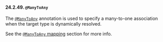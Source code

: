 #### 24.2.49. `@ManyToAny`

<div class="paragraph">

The [`@ManyToAny`](https://docs.jboss.org/hibernate/orm/5.2/javadocs/org/hibernate/annotations/ManyToAny.html) annotation is used to specify a many-to-one association when the target type is dynamically resolved.

</div>
<div class="paragraph">

See the [`@ManyToAny` mapping](#mapping-column-many-to-any) section for more info.

</div>
</div>
<div class="sect3">


